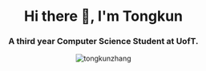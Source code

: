 
<!--
**TongkunZhang/TongkunZhang** is a ✨ _special_ ✨ repository because its `README.md` (this file) appears on your GitHub profile.

Here are some ideas to get you started:

- 🔭 I’m currently working on ...
- 🌱 I’m currently learning ...
- 👯 I’m looking to collaborate on ...
- 🤔 I’m looking for help with ...
- 💬 Ask me about ...
- 📫 How to reach me: ...
- 😄 Pronouns: ...
- ⚡ Fun fact: ...
-->

<h1 align="center">Hi there 👋, I'm Tongkun</h1>
<h3 align="center">A third year Computer Science Student at UofT.</h3>

<p align="center"> <img src="https://komarev.com/ghpvc/?username=tongkunzhang&label=Profile%20views&color=0e75b6&style=flat" alt="tongkunzhang"/></p>
